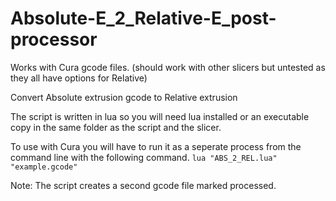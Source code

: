 Absolute-E_2_Relative-E_post-processor
=========================

Works with Cura gcode files. (should work with other slicers but untested as they all have options for Relative)

Convert Absolute extrusion gcode to Relative extrusion

The script is written in lua so you will need lua installed or an executable copy in the same folder as the script 
and the slicer. 

To use with Cura you will have to run it as a seperate process from the command line with the following command.
`lua "ABS_2_REL.lua" "example.gcode"`

Note: The script creates a second gcode file marked processed.

